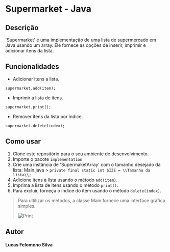 # Supermarket - Java

## Descrição
'Supermarket' é uma implementação de uma lista de supermercado em Java usando um array. Ele fornece as opções de inserir, imprimir e adicionar itens da lista.

## Funcionalidades

* Adicionar itens a lista.

```` supermarket.add(item); ````
* Imprimir a lista de itens.

```` supermarket.print(); ````
* Remover itens da lista por índice.

```` supermarket.delete(index); ````

## Como usar
1. Clone este repositório para o seu ambiente de desenvolvimento.
2. Importe o pacote `implementation`
3. Crie uma instância de 'SupermaketArray' com o tamanho desejado da lista:
Main.java > ```private final static int SIZE = \\Tamanho da lista\\;```
4. Adicione itens à lista usando o método `add(item)`.
5. Imprima a lista de itens usando o método `print()`.
6. Para excluir, forneça o índice do item usando o método `delete(index)`.

> Para ultilizar os métodos, a classe Main fornece uma interface gráfica simples.
>
> ![Print](https://i.imgur.com/61rlYCn.png)

## Autor
#### Lucas Felomeno Silva
